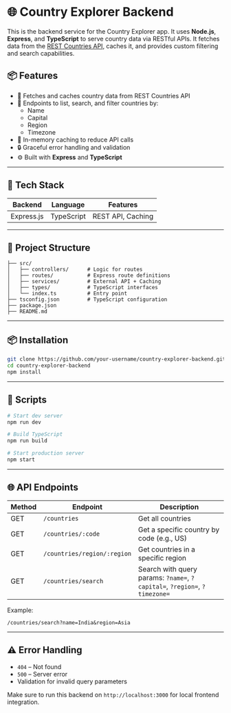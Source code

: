 # 🌐 Country Explorer Backend

This is the backend service for the Country Explorer app. It uses **Node.js**, **Express**, and **TypeScript** to serve country data via RESTful APIs. It fetches data from the [REST Countries API](https://restcountries.com/v3.1/all), caches it, and provides custom filtering and search capabilities.

## 📦 Features

- 📡 Fetches and caches country data from REST Countries API
- 🧭 Endpoints to list, search, and filter countries by:
  - Name
  - Capital
  - Region
  - Timezone
- 🧠 In-memory caching to reduce API calls
- 🔒 Graceful error handling and validation
- ⚙️ Built with **Express** and **TypeScript**

---

## 🚀 Tech Stack

| Backend    | Language   | Features          |
| ---------- | ---------- | ----------------- |
| Express.js | TypeScript | REST API, Caching |

---

## 📁 Project Structure

```
├── src/
│   ├── controllers/      # Logic for routes
│   ├── routes/           # Express route definitions
│   ├── services/         # External API + Caching
│   ├── types/            # TypeScript interfaces
│   └── index.ts          # Entry point
├── tsconfig.json         # TypeScript configuration
├── package.json
├── README.md
```

---

## 📦 Installation

```bash
git clone https://github.com/your-username/country-explorer-backend.git
cd country-explorer-backend
npm install
```

---

## 🧪 Scripts

```bash
# Start dev server
npm run dev

# Build TypeScript
npm run build

# Start production server
npm start
```

---

## 🌐 API Endpoints

| Method | Endpoint                    | Description                                                               |
| ------ | --------------------------- | ------------------------------------------------------------------------- |
| GET    | `/countries`                | Get all countries                                                         |
| GET    | `/countries/:code`          | Get a specific country by code (e.g., US)                                 |
| GET    | `/countries/region/:region` | Get countries in a specific region                                        |
| GET    | `/countries/search`         | Search with query params: `?name=`, `?capital=`, `?region=`, `?timezone=` |

Example:

```
/countries/search?name=India&region=Asia
```

---

## ⚠️ Error Handling

- `404` – Not found
- `500` – Server error
- Validation for invalid query parameters

Make sure to run this backend on `http://localhost:3000` for local frontend integration.
